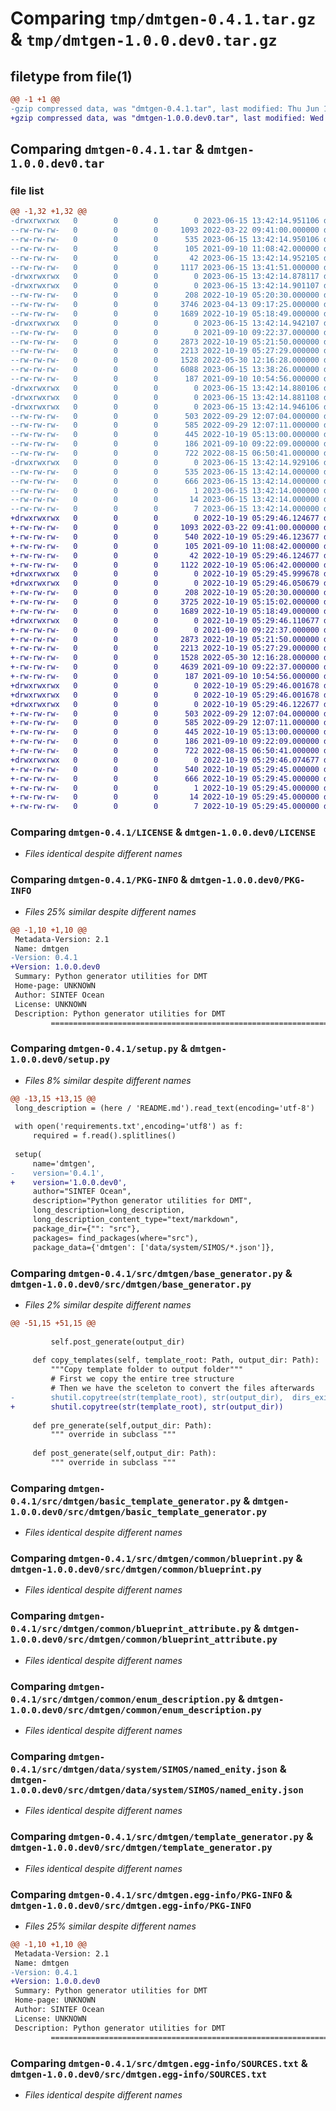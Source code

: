 # Comparing `tmp/dmtgen-0.4.1.tar.gz` & `tmp/dmtgen-1.0.0.dev0.tar.gz`

## filetype from file(1)

```diff
@@ -1 +1 @@
-gzip compressed data, was "dmtgen-0.4.1.tar", last modified: Thu Jun 15 13:42:14 2023, max compression
+gzip compressed data, was "dmtgen-1.0.0.dev0.tar", last modified: Wed Oct 19 05:29:46 2022, max compression
```

## Comparing `dmtgen-0.4.1.tar` & `dmtgen-1.0.0.dev0.tar`

### file list

```diff
@@ -1,32 +1,32 @@
-drwxrwxrwx   0        0        0        0 2023-06-15 13:42:14.951106 dmtgen-0.4.1/
--rw-rw-rw-   0        0        0     1093 2022-03-22 09:41:00.000000 dmtgen-0.4.1/LICENSE
--rw-rw-rw-   0        0        0      535 2023-06-15 13:42:14.950106 dmtgen-0.4.1/PKG-INFO
--rw-rw-rw-   0        0        0      105 2021-09-10 11:08:42.000000 dmtgen-0.4.1/README.md
--rw-rw-rw-   0        0        0       42 2023-06-15 13:42:14.952105 dmtgen-0.4.1/setup.cfg
--rw-rw-rw-   0        0        0     1117 2023-06-15 13:41:51.000000 dmtgen-0.4.1/setup.py
-drwxrwxrwx   0        0        0        0 2023-06-15 13:42:14.878117 dmtgen-0.4.1/src/
-drwxrwxrwx   0        0        0        0 2023-06-15 13:42:14.901107 dmtgen-0.4.1/src/dmtgen/
--rw-rw-rw-   0        0        0      208 2022-10-19 05:20:30.000000 dmtgen-0.4.1/src/dmtgen/__init__.py
--rw-rw-rw-   0        0        0     3746 2023-04-13 09:17:25.000000 dmtgen-0.4.1/src/dmtgen/base_generator.py
--rw-rw-rw-   0        0        0     1689 2022-10-19 05:18:49.000000 dmtgen-0.4.1/src/dmtgen/basic_template_generator.py
-drwxrwxrwx   0        0        0        0 2023-06-15 13:42:14.942107 dmtgen-0.4.1/src/dmtgen/common/
--rw-rw-rw-   0        0        0        0 2021-09-10 09:22:37.000000 dmtgen-0.4.1/src/dmtgen/common/__init__.py
--rw-rw-rw-   0        0        0     2873 2022-10-19 05:21:50.000000 dmtgen-0.4.1/src/dmtgen/common/blueprint.py
--rw-rw-rw-   0        0        0     2213 2022-10-19 05:27:29.000000 dmtgen-0.4.1/src/dmtgen/common/blueprint_attribute.py
--rw-rw-rw-   0        0        0     1528 2022-05-30 12:16:28.000000 dmtgen-0.4.1/src/dmtgen/common/enum_description.py
--rw-rw-rw-   0        0        0     6088 2023-06-15 13:38:26.000000 dmtgen-0.4.1/src/dmtgen/common/package.py
--rw-rw-rw-   0        0        0      187 2021-09-10 10:54:56.000000 dmtgen-0.4.1/src/dmtgen/common/system_package.py
-drwxrwxrwx   0        0        0        0 2023-06-15 13:42:14.880106 dmtgen-0.4.1/src/dmtgen/data/
-drwxrwxrwx   0        0        0        0 2023-06-15 13:42:14.881108 dmtgen-0.4.1/src/dmtgen/data/system/
-drwxrwxrwx   0        0        0        0 2023-06-15 13:42:14.946106 dmtgen-0.4.1/src/dmtgen/data/system/SIMOS/
--rw-rw-rw-   0        0        0      503 2022-09-29 12:07:04.000000 dmtgen-0.4.1/src/dmtgen/data/system/SIMOS/entity.json
--rw-rw-rw-   0        0        0      585 2022-09-29 12:07:11.000000 dmtgen-0.4.1/src/dmtgen/data/system/SIMOS/named_enity.json
--rw-rw-rw-   0        0        0      445 2022-10-19 05:13:00.000000 dmtgen-0.4.1/src/dmtgen/package_generator.py
--rw-rw-rw-   0        0        0      186 2021-09-10 09:22:09.000000 dmtgen-0.4.1/src/dmtgen/template.py
--rw-rw-rw-   0        0        0      722 2022-08-15 06:50:41.000000 dmtgen-0.4.1/src/dmtgen/template_generator.py
-drwxrwxrwx   0        0        0        0 2023-06-15 13:42:14.929106 dmtgen-0.4.1/src/dmtgen.egg-info/
--rw-rw-rw-   0        0        0      535 2023-06-15 13:42:14.000000 dmtgen-0.4.1/src/dmtgen.egg-info/PKG-INFO
--rw-rw-rw-   0        0        0      666 2023-06-15 13:42:14.000000 dmtgen-0.4.1/src/dmtgen.egg-info/SOURCES.txt
--rw-rw-rw-   0        0        0        1 2023-06-15 13:42:14.000000 dmtgen-0.4.1/src/dmtgen.egg-info/dependency_links.txt
--rw-rw-rw-   0        0        0       14 2023-06-15 13:42:14.000000 dmtgen-0.4.1/src/dmtgen.egg-info/requires.txt
--rw-rw-rw-   0        0        0        7 2023-06-15 13:42:14.000000 dmtgen-0.4.1/src/dmtgen.egg-info/top_level.txt
+drwxrwxrwx   0        0        0        0 2022-10-19 05:29:46.124677 dmtgen-1.0.0.dev0/
+-rw-rw-rw-   0        0        0     1093 2022-03-22 09:41:00.000000 dmtgen-1.0.0.dev0/LICENSE
+-rw-rw-rw-   0        0        0      540 2022-10-19 05:29:46.123677 dmtgen-1.0.0.dev0/PKG-INFO
+-rw-rw-rw-   0        0        0      105 2021-09-10 11:08:42.000000 dmtgen-1.0.0.dev0/README.md
+-rw-rw-rw-   0        0        0       42 2022-10-19 05:29:46.124677 dmtgen-1.0.0.dev0/setup.cfg
+-rw-rw-rw-   0        0        0     1122 2022-10-19 05:06:42.000000 dmtgen-1.0.0.dev0/setup.py
+drwxrwxrwx   0        0        0        0 2022-10-19 05:29:45.999678 dmtgen-1.0.0.dev0/src/
+drwxrwxrwx   0        0        0        0 2022-10-19 05:29:46.050679 dmtgen-1.0.0.dev0/src/dmtgen/
+-rw-rw-rw-   0        0        0      208 2022-10-19 05:20:30.000000 dmtgen-1.0.0.dev0/src/dmtgen/__init__.py
+-rw-rw-rw-   0        0        0     3725 2022-10-19 05:15:02.000000 dmtgen-1.0.0.dev0/src/dmtgen/base_generator.py
+-rw-rw-rw-   0        0        0     1689 2022-10-19 05:18:49.000000 dmtgen-1.0.0.dev0/src/dmtgen/basic_template_generator.py
+drwxrwxrwx   0        0        0        0 2022-10-19 05:29:46.110677 dmtgen-1.0.0.dev0/src/dmtgen/common/
+-rw-rw-rw-   0        0        0        0 2021-09-10 09:22:37.000000 dmtgen-1.0.0.dev0/src/dmtgen/common/__init__.py
+-rw-rw-rw-   0        0        0     2873 2022-10-19 05:21:50.000000 dmtgen-1.0.0.dev0/src/dmtgen/common/blueprint.py
+-rw-rw-rw-   0        0        0     2213 2022-10-19 05:27:29.000000 dmtgen-1.0.0.dev0/src/dmtgen/common/blueprint_attribute.py
+-rw-rw-rw-   0        0        0     1528 2022-05-30 12:16:28.000000 dmtgen-1.0.0.dev0/src/dmtgen/common/enum_description.py
+-rw-rw-rw-   0        0        0     4639 2021-09-10 09:22:37.000000 dmtgen-1.0.0.dev0/src/dmtgen/common/package.py
+-rw-rw-rw-   0        0        0      187 2021-09-10 10:54:56.000000 dmtgen-1.0.0.dev0/src/dmtgen/common/system_package.py
+drwxrwxrwx   0        0        0        0 2022-10-19 05:29:46.001678 dmtgen-1.0.0.dev0/src/dmtgen/data/
+drwxrwxrwx   0        0        0        0 2022-10-19 05:29:46.001678 dmtgen-1.0.0.dev0/src/dmtgen/data/system/
+drwxrwxrwx   0        0        0        0 2022-10-19 05:29:46.122677 dmtgen-1.0.0.dev0/src/dmtgen/data/system/SIMOS/
+-rw-rw-rw-   0        0        0      503 2022-09-29 12:07:04.000000 dmtgen-1.0.0.dev0/src/dmtgen/data/system/SIMOS/entity.json
+-rw-rw-rw-   0        0        0      585 2022-09-29 12:07:11.000000 dmtgen-1.0.0.dev0/src/dmtgen/data/system/SIMOS/named_enity.json
+-rw-rw-rw-   0        0        0      445 2022-10-19 05:13:00.000000 dmtgen-1.0.0.dev0/src/dmtgen/package_generator.py
+-rw-rw-rw-   0        0        0      186 2021-09-10 09:22:09.000000 dmtgen-1.0.0.dev0/src/dmtgen/template.py
+-rw-rw-rw-   0        0        0      722 2022-08-15 06:50:41.000000 dmtgen-1.0.0.dev0/src/dmtgen/template_generator.py
+drwxrwxrwx   0        0        0        0 2022-10-19 05:29:46.074677 dmtgen-1.0.0.dev0/src/dmtgen.egg-info/
+-rw-rw-rw-   0        0        0      540 2022-10-19 05:29:45.000000 dmtgen-1.0.0.dev0/src/dmtgen.egg-info/PKG-INFO
+-rw-rw-rw-   0        0        0      666 2022-10-19 05:29:45.000000 dmtgen-1.0.0.dev0/src/dmtgen.egg-info/SOURCES.txt
+-rw-rw-rw-   0        0        0        1 2022-10-19 05:29:45.000000 dmtgen-1.0.0.dev0/src/dmtgen.egg-info/dependency_links.txt
+-rw-rw-rw-   0        0        0       14 2022-10-19 05:29:45.000000 dmtgen-1.0.0.dev0/src/dmtgen.egg-info/requires.txt
+-rw-rw-rw-   0        0        0        7 2022-10-19 05:29:45.000000 dmtgen-1.0.0.dev0/src/dmtgen.egg-info/top_level.txt
```

### Comparing `dmtgen-0.4.1/LICENSE` & `dmtgen-1.0.0.dev0/LICENSE`

 * *Files identical despite different names*

### Comparing `dmtgen-0.4.1/PKG-INFO` & `dmtgen-1.0.0.dev0/PKG-INFO`

 * *Files 25% similar despite different names*

```diff
@@ -1,10 +1,10 @@
 Metadata-Version: 2.1
 Name: dmtgen
-Version: 0.4.1
+Version: 1.0.0.dev0
 Summary: Python generator utilities for DMT
 Home-page: UNKNOWN
 Author: SINTEF Ocean
 License: UNKNOWN
 Description: Python generator utilities for DMT
         =================================================================
```

### Comparing `dmtgen-0.4.1/setup.py` & `dmtgen-1.0.0.dev0/setup.py`

 * *Files 8% similar despite different names*

```diff
@@ -13,15 +13,15 @@
 long_description = (here / 'README.md').read_text(encoding='utf-8')
 
 with open('requirements.txt',encoding='utf8') as f:
     required = f.read().splitlines()
 
 setup(
     name='dmtgen',
-    version='0.4.1',
+    version='1.0.0.dev0',
     author="SINTEF Ocean",
     description="Python generator utilities for DMT",
     long_description=long_description,
     long_description_content_type="text/markdown",
     package_dir={"": "src"},
     packages= find_packages(where="src"),
     package_data={'dmtgen': ['data/system/SIMOS/*.json']},
```

### Comparing `dmtgen-0.4.1/src/dmtgen/base_generator.py` & `dmtgen-1.0.0.dev0/src/dmtgen/base_generator.py`

 * *Files 2% similar despite different names*

```diff
@@ -51,15 +51,15 @@
 
         self.post_generate(output_dir)
 
     def copy_templates(self, template_root: Path, output_dir: Path):
         """Copy template folder to output folder"""
         # First we copy the entire tree structure
         # Then we have the sceleton to convert the files afterwards
-        shutil.copytree(str(template_root), str(output_dir),  dirs_exist_ok=True)
+        shutil.copytree(str(template_root), str(output_dir))
 
     def pre_generate(self,output_dir: Path):
         """ override in subclass """
 
     def post_generate(self,output_dir: Path):
         """ override in subclass """
```

### Comparing `dmtgen-0.4.1/src/dmtgen/basic_template_generator.py` & `dmtgen-1.0.0.dev0/src/dmtgen/basic_template_generator.py`

 * *Files identical despite different names*

### Comparing `dmtgen-0.4.1/src/dmtgen/common/blueprint.py` & `dmtgen-1.0.0.dev0/src/dmtgen/common/blueprint.py`

 * *Files identical despite different names*

### Comparing `dmtgen-0.4.1/src/dmtgen/common/blueprint_attribute.py` & `dmtgen-1.0.0.dev0/src/dmtgen/common/blueprint_attribute.py`

 * *Files identical despite different names*

### Comparing `dmtgen-0.4.1/src/dmtgen/common/enum_description.py` & `dmtgen-1.0.0.dev0/src/dmtgen/common/enum_description.py`

 * *Files identical despite different names*

### Comparing `dmtgen-0.4.1/src/dmtgen/data/system/SIMOS/named_enity.json` & `dmtgen-1.0.0.dev0/src/dmtgen/data/system/SIMOS/named_enity.json`

 * *Files identical despite different names*

### Comparing `dmtgen-0.4.1/src/dmtgen/template_generator.py` & `dmtgen-1.0.0.dev0/src/dmtgen/template_generator.py`

 * *Files identical despite different names*

### Comparing `dmtgen-0.4.1/src/dmtgen.egg-info/PKG-INFO` & `dmtgen-1.0.0.dev0/src/dmtgen.egg-info/PKG-INFO`

 * *Files 25% similar despite different names*

```diff
@@ -1,10 +1,10 @@
 Metadata-Version: 2.1
 Name: dmtgen
-Version: 0.4.1
+Version: 1.0.0.dev0
 Summary: Python generator utilities for DMT
 Home-page: UNKNOWN
 Author: SINTEF Ocean
 License: UNKNOWN
 Description: Python generator utilities for DMT
         =================================================================
```

### Comparing `dmtgen-0.4.1/src/dmtgen.egg-info/SOURCES.txt` & `dmtgen-1.0.0.dev0/src/dmtgen.egg-info/SOURCES.txt`

 * *Files identical despite different names*

